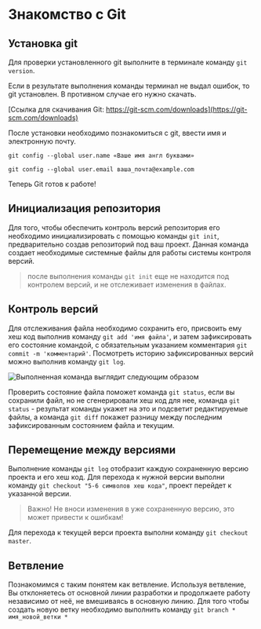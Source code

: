 # Знакомство с Git

## Установка git
Для проверки установленного git выполните в терминале команду ```git version```.

 Если в результате выполнения команды терминал не выдал ошибок, то git установлен. В противном случае его нужно скачать.

 [Ссылка для скачивания Git: https://git-scm.com/downloads](https://git-scm.com/downloads)

 После установки необходимо познакомиться с git, ввести имя и электронную почту.

 ```git config --global user.name «Ваше имя англ буквами»```

```git config --global user.email ваша_почта@example.com```

Теперь Git готов к работе!

## Инициализация репозитория

Для того, чтобы обеспечить контроль версий репозитория его необходимо инициализировать с помощью команды ```git init```, предварительно создав репозиторий под ваш проект.
Данная команда создает необходимые системные файлы для работы системы контроля версий. 
>после выполнения команды ```git init``` еще не находится под контролем версий, и не отслеживает изменения в файлах.

## Контроль версий

Для отслеживания файла необходимо сохранить его, присвоить ему хеш код выполнив команду ```git add 'имя файла'```, и затем зафиксировать его состояние командой, с обязательным указанием комментария ```git commit -m 'комментарий'```.
Посмотреть историю зафиксированных версий можно выполнив команду ```git log```.

![Выполненная команда выглядит следующим образом](Байкал.jpg)

Проверить состояние файла поможет команда ```git status```, если вы сохранили файл, но не сгенерировали хеш код для нее, команда ```git status``` - результат команды укажет на это и подсветит редактируемые файлы, а команда ```git diff``` покажет разницу между последним зафиксированным состоянием файла и текущим.

## Перемещение между версиями

Выполнение команды ```git log``` отобразит каждую сохраненную версию проекта и его хеш код. Для перехода к нужной версии выполни команду ```git checkout "5-6 символов хеш кода"```, проект перейдет к указанной версии.
> Важно! Не вноси изменения в уже сохраненную версию, это может привести к ошибкам!

Для перехода к текущей верси проекта выполни команду ```git checkout master```.

## Ветвление

Познакомимся с таким понятем как ветвление.
Используя ветвление, Вы отклоняетесь от основной линии разработки и продолжаете работу независимо от неё, не вмешиваясь в основную линию.
Для того чтобы создать новую ветку необходимо выполнить команду ```git branch * имя_новой_ветки *```